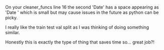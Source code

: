 On your cleaner_funcs line 16 the second 'Date' has a space appearing as 'Date ' which is small but may cause issues in the future as python can be picky.

I really like the train test val split as I was thinking of doing something similar.

Honestly this is exactly the type of thing that saves time so... great job?!
